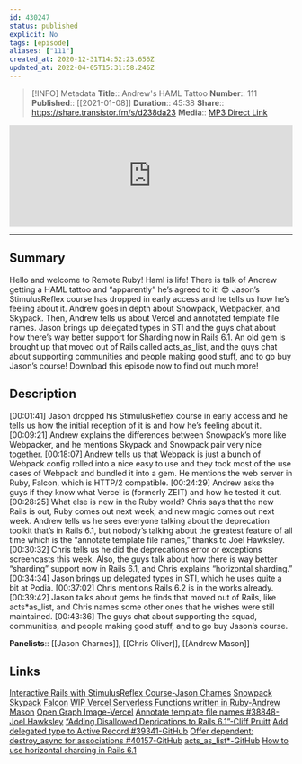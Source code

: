 ```yaml
---
id: 430247
status: published
explicit: No
tags: [episode]
aliases: ["111"]
created_at: 2020-12-31T14:52:23.656Z
updated_at: 2022-04-05T15:31:58.246Z
---
```


> [!INFO] Metadata
> **Title**:: Andrew's HAML Tattoo
> **Number**:: 111
> **Published**:: [[2021-01-08]]
> **Duration**:: 45:38
> **Share**:: <https://share.transistor.fm/s/d238da23>
> **Media**:: [MP3 Direct Link](https://dts.podtrac.com/redirect.mp3/media.transistor.fm/d238da23/a778556b.mp3)

<iframe width="100%" height="180" frameborder="no" scrolling="no" seamless src="https://share.transistor.fm/e/d238da23/dark"></iframe>

---

## Summary

Hello and welcome to Remote Ruby! Haml is life! There is talk of Andrew getting a HAML tattoo and “apparently” he’s agreed to it! 😎 Jason’s StimulusReflex course has dropped in early access and he tells us how he’s feeling about it. Andrew goes in depth about Snowpack, Webpacker, and Skypack. Then, Andrew tells us about Vercel and annotated template file names. Jason brings up delegated types in STI and the guys chat about how there’s way better support for Sharding now in Rails 6.1. An old gem is brought up that moved out of Rails called acts_as_list, and the guys chat about supporting communities and people making good stuff, and to go buy Jason’s course! Download this episode now to find out much more!

## Description

[00:01:41] Jason dropped his StimulusReflex course in early access and he tells us how the initial reception of it is and how he’s feeling about it.
[00:09:21] Andrew explains the differences between Snowpack’s more like Webpacker, and he mentions Skypack and Snowpack pair very nice together.
[00:18:07] Andrew tells us that Webpack is just a bunch of Webpack config rolled into a nice easy to use and they took most of the use cases of Webpack and bundled it into a gem. He mentions the web server in Ruby, Falcon, which is HTTP/2 compatible.
[00:24:29] Andrew asks the guys if they know what Vercel is (formerly ZEIT) and how he tested it out.
[00:28:25] What else is new in the Ruby world? Chris says that the new Rails is out, Ruby comes out next week, and new magic comes out next week. Andrew tells us he sees everyone talking about the deprecation toolkit that’s in Rails 6.1, but nobody’s talking about the greatest feature of all time which is the “annotate template file names,” thanks to Joel Hawksley.
[00:30:32] Chris tells us he did the deprecations error or exceptions screencasts this week. Also, the guys talk about how there is way better “sharding” support now in Rails 6.1, and Chris explains “horizontal sharding.”
[00:34:34] Jason brings up delegated types in STI, which he uses quite a bit at Podia.
[00:37:02] Chris mentions Rails 6.2 is in the works already.
[00:39:42] Jason talks about gems he finds that moved out of Rails, like acts\*as_list, and Chris names some other ones that he wishes were still maintained.
[00:43:36] The guys chat about supporting the squad, communities, and people making good stuff, and to go buy Jason’s course.

**Panelists**:: [[Jason Charnes]], [[Chris Oliver]], [[Andrew Mason]]

## Links

[Interactive Rails with StimulusReflex Course-Jason Charnes](https://courses.jasoncharnes.com/stimulus-reflex)
[Snowpack](https://www.snowpack.dev/)
[Skypack](https://www.skypack.dev/)
[Falcon](https://github.com/falconry/falcon)
[WIP Vercel Serverless Functions written in Ruby-Andrew Mason](https://github.com/andrewmcodes/vercel_ruby)
[Open Graph Image-Vercel](https://og-image.vercel.app/)
[Annotate template file names #38848-Joel Hawksley](https://github.com/rails/rails/pull/38848)
[“Adding Disallowed Deprications to Rails 6.1”-Cliff Pruitt](https://blog.testdouble.com/posts/2020-12-15-adding-disallowed-deprecations-to-rails-6-1/)
[Add delegated type to Active Record #39341-GitHub](https://github.com/rails/rails/pull/39341)
[Offer dependent: destroy_async for associations #40157-GitHub](https://github.com/rails/rails/pull/40157)
[acts_as_list\*-GitHub](https://github.com/brendon/acts_as_list)
[How to use horizontal sharding in Rails 6.1](https://dev.to/schwad/how-to-use-horizontal-sharding-in-rails-6-1-4e4k)
